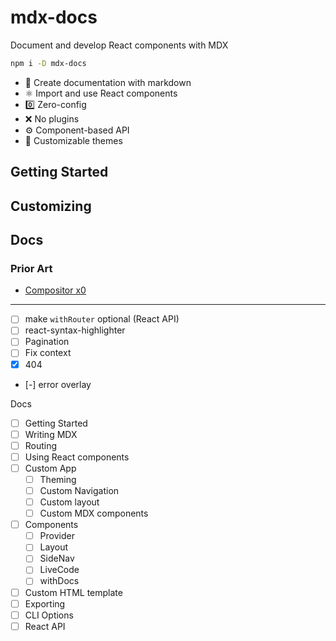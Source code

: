 
# mdx-docs

Document and develop React components with MDX

```sh
npm i -D mdx-docs
```

- :memo: Create documentation with markdown
- :atom_symbol: Import and use React components
- :zero: Zero-config
- :x: No plugins
- :gear: Component-based API
- :nail_care: Customizable themes

## Getting Started

## Customizing

## Docs

### Prior Art

- [Compositor x0][]

[Compositor x0]: https://compositor.io/x0

---

- [ ] make `withRouter` optional (React API)
- [ ] react-syntax-highlighter
- [ ] Pagination
- [ ] Fix context
- [x] 404
- [-] error overlay

Docs

- [ ] Getting Started
- [ ] Writing MDX
- [ ] Routing
- [ ] Using React components
- [ ] Custom App
  - [ ] Theming
  - [ ] Custom Navigation
  - [ ] Custom layout
  - [ ] Custom MDX components
- [ ] Components
  - [ ] Provider
  - [ ] Layout
  - [ ] SideNav
  - [ ] LiveCode
  - [ ] withDocs
- [ ] Custom HTML template
- [ ] Exporting
- [ ] CLI Options
- [ ] React API
